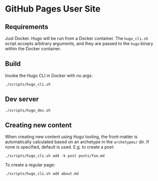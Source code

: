 # GitHub Pages User Site

## Requirements

Just Docker. Hugo will be run from a Docker container. The `hugo_cli.sh` script accepts
arbitrary arguments, and they are passed to the `hugo` binary within the Docker
container.


## Build

Invoke the Hugo CLI in Docker with no args:

```
./scripts/hugo_cli.sh
```


## Dev server

```
./scripts/hugo_dev.sh
```


## Creating new content

When creating new content using Hugo tooling, the front-matter is automatically
calculated based on an archetype in the `archetypes/` dir. If none is specified, default
is used. E.g. to create a post:

```
./scripts/hugo_cli.sh add -k post posts/foo.md
```

To create a regular page:

```
./scripts/hugo_cli.sh add about.md
```
